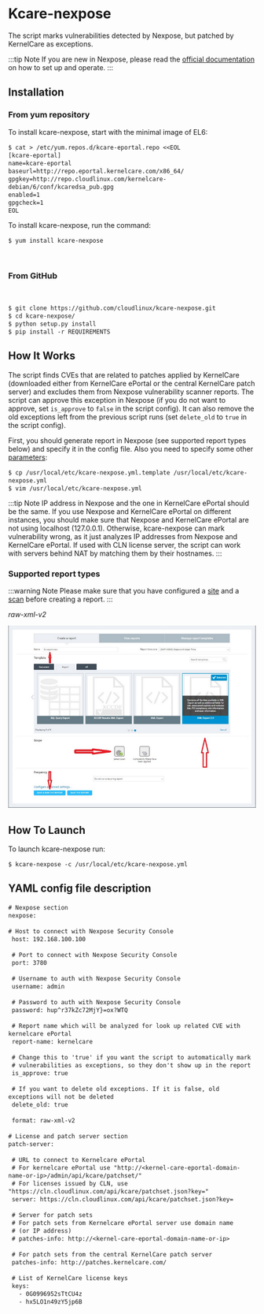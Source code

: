 # Kcare-nexpose


The script marks vulnerabilities detected by Nexpose, but patched by KernelCare as exceptions.

:::tip Note
If you are new in Nexpose, please read the [official documentation](https://nexpose.help.rapid7.com/docs/) on how to set up and operate.
:::

## Installation


### From yum repository

To install kcare-nexpose, start with the minimal image of EL6:

```
$ cat > /etc/yum.repos.d/kcare-eportal.repo <<EOL
[kcare-eportal]
name=kcare-eportal
baseurl=http://repo.eportal.kernelcare.com/x86_64/
gpgkey=http://repo.cloudlinux.com/kernelcare-debian/6/conf/kcaredsa_pub.gpg
enabled=1
gpgcheck=1
EOL
```

To install kcare-nexpose, run the command:

```
$ yum install kcare-nexpose
```

 
### From GitHub
 
```
$ git clone https://github.com/cloudlinux/kcare-nexpose.git
$ cd kcare-nexpose/
$ python setup.py install
$ pip install -r REQUIREMENTS
```

## How It Works


The script finds CVEs that are related to patches applied by KernelCare (downloaded either from KernelCare ePortal or the central KernelCare patch server) and excludes them from Nexpose vulnerability scanner reports. The script can approve this exception in Nexpose (if you do not want to approve, set `is_approve` to `false` in the script config). It can also remove the old exceptions left from the previous script runs (set `delete_old` to `true` in the script config).

First, you should generate report in Nexpose (see supported report types below) and specify it in the config file. Also you need to specify some other [parameters](/kcare-nexpose/#yaml-config-file-description):

```
$ cp /usr/local/etc/kcare-nexpose.yml.template /usr/local/etc/kcare-nexpose.yml
$ vim /usr/local/etc/kcare-nexpose.yml
```

:::tip Note
IP address in Nexpose and the one in KernelCare ePortal should be the same. If you use Nexpose and KernelCare ePortal on different instances, you should make sure that Nexpose and KernelCare ePortal are not using localhost (127.0.0.1). Otherwise, kcare-nexpose can mark vulnerability wrong, as it just analyzes IP addresses from Nexpose and KernelCare ePortal. If used with CLN license server, the script can work with servers behind NAT by matching them by their hostnames.
:::
 
### Supported report types

:::warning Note
Please make sure that you have configured a [site](https://nexpose.help.rapid7.com/docs/what-is-a-site) and a [scan](https://nexpose.help.rapid7.com/docs/selecting-a-scan-engine-for-a-site) before creating a report.
:::

_raw-xml-v2_

![](/images/nexpose-xml2_zoom70.png)

## How To Launch


To launch kcare-nexpose run:

```
$ kcare-nexpose -c /usr/local/etc/kcare-nexpose.yml
```

## YAML config file description


```
# Nexpose section
nexpose:
 
# Host to connect with Nexpose Security Console
 host: 192.168.100.100
 
 # Port to connect with Nexpose Security Console
 port: 3780
 
 # Username to auth with Nexpose Security Console
 username: admin
 
 # Password to auth with Nexpose Security Console
 password: hup^r37kZc72MjY}=ox?WTQ
 
 # Report name which will be analyzed for look up related CVE with kernelcare ePortal
 report-name: kernelcare
 
 # Change this to 'true' if you want the script to automatically mark
 # vulnerabilities as exceptions, so they don't show up in the report
 is_approve: true
 
 # If you want to delete old exceptions. If it is false, old exceptions will not be deleted
 delete_old: true
 
 format: raw-xml-v2
 
# License and patch server section
patch-server:
 
 # URL to connect to Kernelcare ePortal
 # For kernelcare ePortal use "http://<kernel-care-eportal-domain-name-or-ip>/admin/api/kcare/patchset/"
 # For licenses issued by CLN, use "https://cln.cloudlinux.com/api/kcare/patchset.json?key="
 server: https://cln.cloudlinux.com/api/kcare/patchset.json?key=
 
 # Server for patch sets
 # For patch sets from Kernelcare ePortal server use domain name
 # (or IP address)
 # patches-info: http://<kernel-care-eportal-domain-name-or-ip>
 
 # For patch sets from the central KernelCare patch server
 patches-info: http://patches.kernelcare.com/
 
 # List of KernelCare license keys
 keys:
   - 0G0996952sTtCU4z
   - hx5LO1n49zY5jp6B
```


